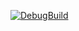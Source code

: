 [![DebugBuild](https://github.com/Onuma0128/GE3/actions/workflows/DebugBuild.yml/badge.svg)](https://github.com/Onuma0128/GE3/actions/workflows/DebugBuild.yml)

